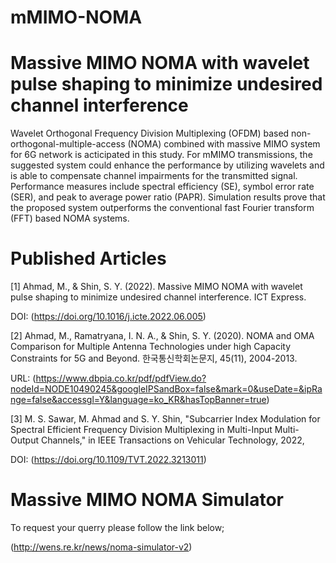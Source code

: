 # mMIMO-NOMA

# Massive MIMO NOMA with wavelet pulse shaping to minimize undesired channel interference

Wavelet Orthogonal Frequency Division Multiplexing (OFDM) based non-orthogonal-multiple-access (NOMA) combined with massive MIMO system for 6G network 
is acticipated in this study. For mMIMO transmissions, the suggested system could enhance the performance by utilizing wavelets and is able to compensate 
channel impairments for the transmitted signal. Performance measures include spectral efficiency (SE), symbol error rate (SER), and peak to average power 
ratio (PAPR). Simulation results prove that the proposed system outperforms the conventional fast Fourier transform (FFT) based NOMA systems.

# Published Articles

[1] Ahmad, M., & Shin, S. Y. (2022). Massive MIMO NOMA with wavelet pulse shaping to minimize undesired channel interference. ICT Express.

DOI: (https://doi.org/10.1016/j.icte.2022.06.005)

[2] Ahmad, M., Ramatryana, I. N. A., & Shin, S. Y. (2020). NOMA and OMA Comparison for Multiple Antenna Technologies under high Capacity Constraints for 5G and Beyond. 
한국통신학회논문지, 45(11), 2004-2013.

URL: (https://www.dbpia.co.kr/pdf/pdfView.do?nodeId=NODE10490245&googleIPSandBox=false&mark=0&useDate=&ipRange=false&accessgl=Y&language=ko_KR&hasTopBanner=true)

[3] M. S. Sawar, M. Ahmad and S. Y. Shin, "Subcarrier Index Modulation for Spectral Efficient Frequency Division Multiplexing in Multi-Input Multi-Output Channels," 
in IEEE Transactions on Vehicular Technology, 2022, 

DOI: (https://doi.org/10.1109/TVT.2022.3213011)

# Massive MIMO NOMA Simulator

To request your querry please follow the link below;

(http://wens.re.kr/news/noma-simulator-v2)
